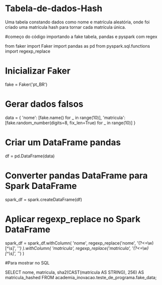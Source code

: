 # Tabela-de-dados-Hash
Uma tabela constando dados como nome e matrícula aleatória, onde foi criado uma matrícula hash para tornar cada matrícula única.

#começo do código importando a fake tabela, pandas e pyspark com regex

from faker import Faker
import pandas as pd
from pyspark.sql.functions import regexp_replace

# Inicializar Faker
fake = Faker('pt_BR')

# Gerar dados falsos
data = {
    'nome': [fake.name() for _ in range(10)],
    'matricula': [fake.random_number(digits=8, fix_len=True) for _ in range(10)]
}

# Criar um DataFrame pandas
df = pd.DataFrame(data)

# Converter pandas DataFrame para Spark DataFrame
spark_df = spark.createDataFrame(df)

# Aplicar regexp_replace no Spark DataFrame
spark_df = spark_df.withColumn(
    'nome',
    regexp_replace('nome', '(?<=\\w)[^\\s]', '*')
).withColumn(
    'matricula',
    regexp_replace('matricula', '(?<=\\w)[^\\s]', '*')
)


#Para mostrar no SQL

SELECT 
    nome, 
    matricula,
    sha2(CAST(matricula AS STRING), 256) AS matricula_hashed 
FROM 
    academia_inovacao.teste_de_programa.fake_data;

